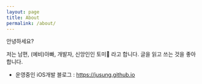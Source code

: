 ```yaml
---
layout: page
title: About
permalink: /about/
---
```


안녕하세요? 

저는 남편, (예비)아빠, 개발자, 신앙인인 토미🙂 라고 합니다.
글을 읽고 쓰는 것을 좋아합니다.

- 운영중인 iOS개발 블로그 : https://jusung.github.io
